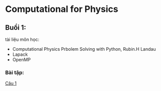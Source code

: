 # Computational for Physics

## Buổi 1:

tài liệu môn học:

- Computational Physics Prbolem Solving with Python, Rubin.H Landau
- Lapack
- OpenMP

### Bài tập:

[Câu 1](https://github.com/nguyn21012003/homework-for-pptt/blob/main/buoi_1_1909/pythonfile/bisection.py)
